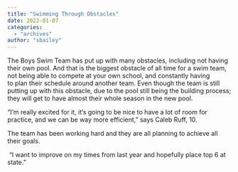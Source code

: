 ```yaml
---
title: "Swimming Through Obstacles"
date: 2022-01-07
categories: 
  - "archives"
author: "sbailey"
---
```


The Boys Swim Team has put up with many obstacles, including not having their own pool. And that is the biggest obstacle of all time for a swim team, not being able to compete at your own school, and constantly having to plan their schedule around another team. Even though the team is still putting up with this obstacle, due to the pool still being the building process; they will get to have almost their whole season in the new pool.  

“I’m really excited for it, it’s going to be nice to have a lot of room for practice, and we can be way more efficient,” says Caleb Ruff, 10.  

The team has been working hard and they are all planning to achieve all their goals. 

 “I want to improve on my times from last year and hopefully place top 6 at state.”
